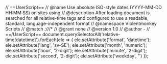 // ==UserScript==
// @name        Use absolute ISO-style dates (YYYY-MM-DD HH:MM:SS) on sites using <relative-time>
// @description After loading document is searched for all relative-time tags and configured to use a readable, standard, language-independent format
// @namespace   Violentmonkey Scripts
// @match       *://*/*
// @grant       none
// @version     1.0
// @author      -
// ==/UserScript==
document.querySelectorAll('relative-time[datetime]').forEach(ele => { ele.setAttribute('format', 'datetime'); ele.setAttribute('lang', 'sv-SE'); ele.setAttribute('month', 'numeric'); ele.setAttribute('hour', '2-digit'); ele.setAttribute('minute', '2-digit'); ele.setAttribute('second', '2-digit'); ele.setAttribute('weekday', '') });
